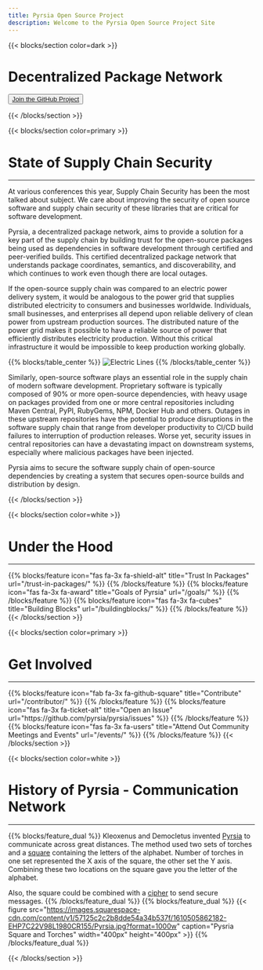 ```yaml
---
title: Pyrsia Open Source Project
description: Welcome to the Pyrsia Open Source Project Site
---
```


{{< blocks/section color=dark >}}
<div class="col-12">
<h1 class="text-center">Decentralized Package Network</h1>
<div id="home-github">
<p><button><a href="https://github.com/pyrsia/pyrsia"><span>Join the GitHub Project</span></a></button></p>
</div>
</div>
{{< /blocks/section >}}

{{< blocks/section color=primary >}}
<div class="col-12">
<h1 class="text-center">State of Supply Chain Security</h1>
<hr>
</div>

At various conferences this year, Supply Chain Security has been the most talked about subject. We care about improving the security of open source software and supply chain security of these libraries that are critical for software development.

Pyrsia, a decentralized package network, aims to provide a solution for a key part of the supply chain by building trust for the open-source packages being used as dependencies in software development through certified and peer-verified builds. This certified decentralized package network that understands package coordinates, semantics, and discoverability, and which continues to work even though there are local outages.

If the open-source supply chain was compared to an electric power delivery system, it would be analogous to the power grid that supplies distributed electricity to consumers and businesses worldwide. Individuals, small businesses, and enterprises all depend upon reliable delivery of clean power from upstream production sources. The distributed nature of the power grid makes it possible to have a reliable source of power that efficiently distributes electricity production. Without this critical infrastructure it would be impossible to keep production working globally.

{{% blocks/table_center %}}
![Electric Lines](https://i0.hippopx.com/photos/39/400/869/electricity-pylon-son-cables-preview.jpg)
{{% /blocks/table_center %}}

Similarly, open-source software plays an essential role in the supply chain of modern software development. Proprietary software is typically composed of 90% or more open-source dependencies, with heavy usage on packages provided from one or more central repositories including Maven Central, PyPI, RubyGems, NPM, Docker Hub and others. Outages in these upstream repositories have the potential to produce disruptions in the software supply chain that range from developer productivity to CI/CD build failures to interruption of production releases. Worse yet, security issues in central repositories can have a devastating impact on downstream systems, especially where malicious packages have been injected.

Pyrsia aims to secure the software supply chain of open-source dependencies by creating a system that secures open-source builds and distribution by design.

<p></p>
{{< /blocks/section >}}

{{< blocks/section color=white >}}
<div class="col-12">
<h1 class="text-center">Under the Hood</h1>
<hr>
<p></p>
</div>
{{% blocks/feature icon="fas fa-3x fa-shield-alt" title="Trust In Packages" url="/trust-in-packages/" %}}
{{% /blocks/feature %}}
{{% blocks/feature icon="fas fa-3x fa-award" title="Goals of Pyrsia" url="/goals/" %}}
{{% /blocks/feature %}}
{{% blocks/feature icon="fas fa-3x fa-cubes" title="Building Blocks" url="/buildingblocks/" %}}
{{% /blocks/feature %}}
{{< /blocks/section >}}

{{< blocks/section color=primary >}}
<div class="col-12">
<h1 class="text-center">Get Involved</h1>
<hr>
<p></p>
</div>
{{% blocks/feature icon="fab fa-3x fa-github-square" title="Contribute" url="/contributor/" %}}
{{% /blocks/feature %}}
{{% blocks/feature icon="fas fa-3x fa-ticket-alt" title="Open an Issue" url="https://github.com/pyrsia/pyrsia/issues" %}}
{{% /blocks/feature %}}
{{% blocks/feature icon="fas fa-3x fa-users" title="Attend Out Community Meetings and Events" url="/events/" %}}
{{% /blocks/feature %}}
{{< /blocks/section >}}

{{< blocks/section color=white >}}

<div class="col-12">
<h1 class="text-center">History of Pyrsia - Communication Network</h1>
<hr>
</div>

{{% blocks/feature_dual %}}
Kleoxenus and Democletus invented [Pyrsia](https://en.wikipedia.org/wiki/Phryctoria) to communicate across great distances.  The method used two sets of torches and a [square](https://en.wikipedia.org/wiki/Polybius_square) containing the letters of the alphabet.  Number of torches in one set represented the X axis of the square, the other set the Y axis.  Combining these two locations on the square gave you the letter of the alphabet.  

Also, the square could be combined with a [cipher](https://en.wikipedia.org/wiki/Polybius_square#Cryptography) to send secure messages.
{{% /blocks/feature_dual %}}
{{% blocks/feature_dual %}}
{{< figure src="https://images.squarespace-cdn.com/content/v1/57125c2c2b8dde54a34b537f/1610505862182-EHP7C22V98L1980CR155/Pyrsia.jpg?format=1000w" caption="Pysria Square and Torches" width="400px" height="400px" >}}
{{% /blocks/feature_dual %}}

{{< /blocks/section >}}
